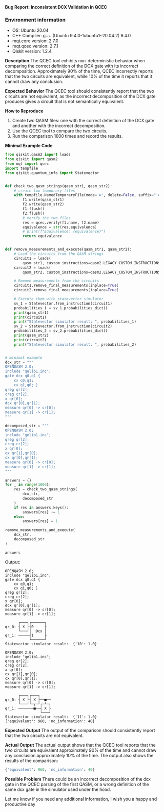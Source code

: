 
**Bug Report: Inconsistent DCX Validation in QCEC**

### Environment information

- OS: Ubuntu 20.04
- C++ Compiler: g++ (Ubuntu 9.4.0-1ubuntu1~20.04.2) 9.4.0
- mqt.core version: 2.7.0
- mqt.qcec version: 2.7.1
- Qiskit version: 1.2.4



**Description**
The QCEC tool exhibits non-deterministic behavior when comparing the correct definition of the DCX gate with its incorrect decomposition. Approximately 90% of the time, QCEC incorrectly reports that the two circuits are equivalent, while 10% of the time it reports that it cannot draw any conclusion.

**Expected Behavior**
The QCEC tool should consistently report that the two circuits are not equivalent, as the incorrect decomposition of the DCX gate produces gives a circuit that is not semantically equivalent.

**How to Reproduce**

1. Create two QASM files: one with the correct definition of the DCX gate and another with the incorrect decomposition.
2. Use the QCEC tool to compare the two circuits.
3. Run the comparison 1000 times and record the results.

**Minimal Example Code**
```python
from qiskit.qasm2 import loads
from qiskit import qasm2
from mqt import qcec
import tempfile
from qiskit.quantum_info import Statevector


def check_two_qasm_strings(qasm_str1, qasm_str2):
    # create two temporary files
    with tempfile.NamedTemporaryFile(mode='w', delete=False, suffix=".qasm") as f1, tempfile.NamedTemporaryFile(mode='w', delete=False, suffix=".qasm") as f2:
        f1.write(qasm_str1)
        f2.write(qasm_str2)
        f1.flush()
        f2.flush()
        # verify the two files
        res = qcec.verify(f1.name, f2.name)
        equivalence = str(res.equivalence)
        # print(f"Equivalence: {equivalence}")
        return equivalence


def remove_measurements_and_execute(qasm_str1, qasm_str2):
    # Load the circuits from the QASM strings
    circuit1 = loads(
        qasm_str1, custom_instructions=qasm2.LEGACY_CUSTOM_INSTRUCTIONS)
    circuit2 = loads(
        qasm_str2, custom_instructions=qasm2.LEGACY_CUSTOM_INSTRUCTIONS)

    # Remove measurements from the circuits
    circuit1.remove_final_measurements(inplace=True)
    circuit2.remove_final_measurements(inplace=True)

    # Execute them with statevector simulator
    sv_1 = Statevector.from_instruction(circuit1)
    probabilities_1 = sv_1.probabilities_dict()
    print(qasm_str1)
    print(circuit1)
    print("Statevector simulator result: ", probabilities_1)
    sv_2 = Statevector.from_instruction(circuit2)
    probabilities_2 = sv_2.probabilities_dict()
    print(qasm_str2)
    print(circuit2)
    print("Statevector simulator result: ", probabilities_2)


# minimal example
dcx_str = """
OPENQASM 2.0;
include "qelib1.inc";
gate dcx q0,q1 {
    cx q0,q1;
    cx q1,q0; }
qreg qr[2];
creg cr[2];
x qr[0];
dcx qr[0],qr[1];
measure qr[0] -> cr[0];
measure qr[1] -> cr[1];
"""

decomposed_str = """
OPENQASM 2.0;
include "qelib1.inc";
qreg qr[2];
creg cr[2];
x qr[0];
cx qr[1],qr[0];
cx qr[0],qr[1];
measure qr[0] -> cr[0];
measure qr[1] -> cr[1];
"""

answers = {}
for _ in range(1000):
    res = check_two_qasm_strings(
        dcx_str,
        decomposed_str
    )
    if res in answers.keys():
        answers[res] += 1
    else:
        answers[res] = 1

remove_measurements_and_execute(
    dcx_str,
    decomposed_str
)

answers
```
Output:
```plaintext
OPENQASM 2.0;
include "qelib1.inc";
gate dcx q0,q1 {
    cx q0,q1;
    cx q1,q0; }
qreg qr[2];
creg cr[2];
x qr[0];
dcx qr[0],qr[1];
measure qr[0] -> cr[0];
measure qr[1] -> cr[1];

      ┌───┐┌──────┐
qr_0: ┤ X ├┤0     ├
      └───┘│  Dcx │
qr_1: ─────┤1     ├
           └──────┘
Statevector simulator result:  {'10': 1.0}

OPENQASM 2.0;
include "qelib1.inc";
qreg qr[2];
creg cr[2];
x qr[0];
cx qr[1],qr[0];
cx qr[0],qr[1];
measure qr[0] -> cr[0];
measure qr[1] -> cr[1];

      ┌───┐┌───┐
qr_0: ┤ X ├┤ X ├──■──
      └───┘└─┬─┘┌─┴─┐
qr_1: ───────■──┤ X ├
                └───┘
Statevector simulator result:  {'11': 1.0}
{'equivalent': 960, 'no_information': 40}
```


**Expected Output**
The output of the comparison should consistently report that the two circuits are not equivalent.

**Actual Output**
The actual output shows that the QCEC tool reports that the two circuits are equivalent approximately 90% of the time and cannot draw any conclusion approximately 10% of the time. The output also shows the results of the comparison:
```python
{'equivalent': 960, 'no_information': 40}
```


**Possible Problem**
There could be an incorrect decomposition of the dcx gate in the QCEC parsing of the first QASM, or a wrong definition of the same dcx gate in the simulator used under the hood.

Let me know if you need any additional information, I wish you a happy and productive day
